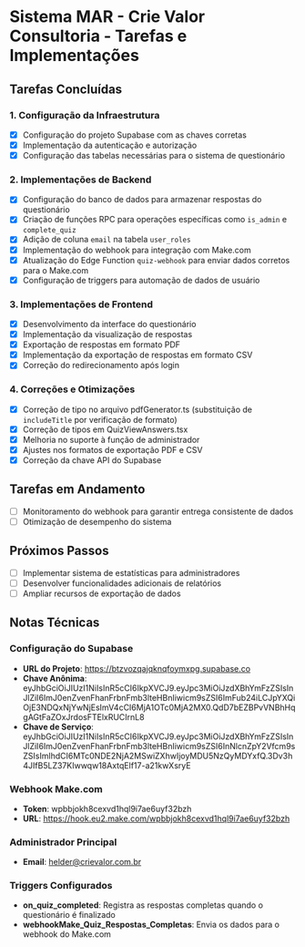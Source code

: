 
# Sistema MAR - Crie Valor Consultoria - Tarefas e Implementações

## Tarefas Concluídas

### 1. Configuração da Infraestrutura
- [x] Configuração do projeto Supabase com as chaves corretas
- [x] Implementação da autenticação e autorização
- [x] Configuração das tabelas necessárias para o sistema de questionário

### 2. Implementações de Backend
- [x] Configuração do banco de dados para armazenar respostas do questionário
- [x] Criação de funções RPC para operações específicas como `is_admin` e `complete_quiz`
- [x] Adição de coluna `email` na tabela `user_roles`
- [x] Implementação do webhook para integração com Make.com
- [x] Atualização do Edge Function `quiz-webhook` para enviar dados corretos para o Make.com
- [x] Configuração de triggers para automação de dados de usuário

### 3. Implementações de Frontend
- [x] Desenvolvimento da interface do questionário
- [x] Implementação da visualização de respostas
- [x] Exportação de respostas em formato PDF
- [x] Implementação da exportação de respostas em formato CSV
- [x] Correção do redirecionamento após login

### 4. Correções e Otimizações
- [x] Correção de tipo no arquivo pdfGenerator.ts (substituição de `includeTitle` por verificação de formato)
- [x] Correção de tipos em QuizViewAnswers.tsx
- [x] Melhoria no suporte à função de administrador
- [x] Ajustes nos formatos de exportação PDF e CSV
- [x] Correção da chave API do Supabase

## Tarefas em Andamento
- [ ] Monitoramento do webhook para garantir entrega consistente de dados
- [ ] Otimização de desempenho do sistema

## Próximos Passos
- [ ] Implementar sistema de estatísticas para administradores
- [ ] Desenvolver funcionalidades adicionais de relatórios
- [ ] Ampliar recursos de exportação de dados

## Notas Técnicas

### Configuração do Supabase
- **URL do Projeto**: https://btzvozqajqknqfoymxpg.supabase.co
- **Chave Anônima**: eyJhbGciOiJIUzI1NiIsInR5cCI6IkpXVCJ9.eyJpc3MiOiJzdXBhYmFzZSIsInJlZiI6ImJ0enZvenFhanFrbnFmb3lteHBnIiwicm9sZSI6ImFub24iLCJpYXQiOjE3NDQxNjYwNjEsImV4cCI6MjA1OTc0MjA2MX0.QdD7bEZBPvVNBhHqgAGtFaZOxJrdosFTElxRUCIrnL8
- **Chave de Serviço**: eyJhbGciOiJIUzI1NiIsInR5cCI6IkpXVCJ9.eyJpc3MiOiJzdXBhYmFzZSIsInJlZiI6ImJ0enZvenFhanFrbnFmb3lteHBnIiwicm9sZSI6InNlcnZpY2Vfcm9sZSIsImlhdCI6MTc0NDE2NjA2MSwiZXhwIjoyMDU5NzQyMDYxfQ.3Dv3h4JIfB5LZ37KIwwqw18AxtqElf17-a21kwXsryE

### Webhook Make.com
- **Token**: wpbbjokh8cexvd1hql9i7ae6uyf32bzh
- **URL**: https://hook.eu2.make.com/wpbbjokh8cexvd1hql9i7ae6uyf32bzh

### Administrador Principal
- **Email**: helder@crievalor.com.br

### Triggers Configurados
- **on_quiz_completed**: Registra as respostas completas quando o questionário é finalizado
- **webhookMake_Quiz_Respostas_Completas**: Envia os dados para o webhook do Make.com
